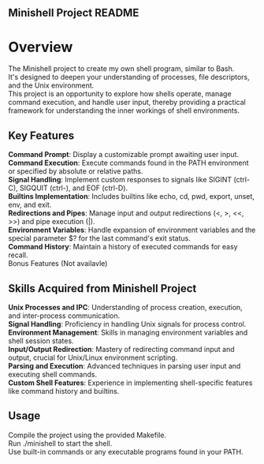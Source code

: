 ## Minishell Project README

# Overview
The Minishell project to create my own shell program, similar to Bash.  
It's designed to deepen your understanding of processes, file descriptors, and the Unix environment.  
This project is an opportunity to explore how shells operate, manage command execution, and handle user input, thereby providing a practical framework for understanding the inner workings of shell environments.  

## Key Features
__Command Prompt__: Display a customizable prompt awaiting user input.  
__Command Execution__: Execute commands found in the PATH environment or specified by absolute or relative paths.  
__Signal Handling__: Implement custom responses to signals like SIGINT (ctrl-C), SIGQUIT (ctrl-\), and EOF (ctrl-D).  
__Builtins Implementation__: Includes builtins like echo, cd, pwd, export, unset, env, and exit.  
__Redirections and Pipes__: Manage input and output redirections (<, >, <<, >>) and pipe execution (|).  
__Environment Variables__: Handle expansion of environment variables and the special parameter $? for the last command's exit status.  
__Command History__: Maintain a history of executed commands for easy recall.  
Bonus Features (Not availavle)  

## Skills Acquired from Minishell Project
__Unix Processes and IPC__: Understanding of process creation, execution, and inter-process communication.  
__Signal Handling__: Proficiency in handling Unix signals for process control.  
__Environment Management__: Skills in managing environment variables and shell session states.  
__Input/Output Redirection__: Mastery of redirecting command input and output, crucial for Unix/Linux environment scripting.  
__Parsing and Execution__: Advanced techniques in parsing user input and executing shell commands.  
__Custom Shell Features__: Experience in implementing shell-specific features like command history and builtins.  

## Usage
Compile the project using the provided Makefile.  
Run ./minishell to start the shell.  
Use built-in commands or any executable programs found in your PATH.  

